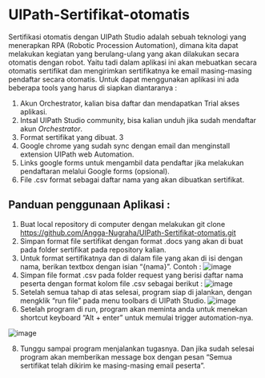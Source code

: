 # UIPath-Sertifikat-otomatis
Sertifikasi otomatis dengan UIPath Studio adalah sebuah teknologi yang menerapkan RPA (Robotic Procession Automation), dimana kita dapat melakukan kegiatan yang berulang-ulang yang akan dilakukan secara otomatis dengan robot. Yaitu tadi dalam aplikasi ini akan mebuatkan secara otomatis sertifikat dan mengirimkan sertifikatnya ke email masing-masing pendaftar secara otomatis. Untuk dapat menggunakan aplikasi ini ada beberapa tools yang harus di siapkan diantaranya :
1.	Akun Orchestrator, kalian bisa daftar dan mendapatkan Trial akses aplikasi.
2.	Intsal UIPath Studio community, bisa kalian unduh jika sudah mendaftar akun *Orchestrator*.
3.	Format sertifikat yang dibuat. 3
4.	Google chrome yang sudah sync dengan email dan menginstall extension UIPath web Automation.
5.	Links google forms untuk mengambil data pendaftar jika melakukan pendaftaran melalui Google forms (opsional).
6.	File .csv format sebagai daftar nama yang akan dibuatkan sertifikat.
## Panduan penggunaan Aplikasi :
1.	Buat local repository di computer dengan melakukan git clone https://github.com/Angga-Nugraha/UIPath-Sertifikat-otomatis.git
2.	Simpan format file sertifikat dengan format .docs yang akan di buat pada folder sertifikat pada repository kalian.
3.	Untuk format sertifikatnya dan di dalam file yang akan di isi dengan nama, berikan textbox dengan isian “{nama}”. Contoh :
![image](https://user-images.githubusercontent.com/76716099/218665468-cf1da4a8-ceb5-454e-9133-7a5ed33c0395.png)
4.	Simpan file format .csv pada folder request yang berisi daftar nama peserta dengan format kolom file .csv sebagai berikut : 
![image](https://user-images.githubusercontent.com/76716099/218665519-573844a6-dd06-4613-a581-1adc6d7a4f3d.png)
5.	Setelah semua tahap di atas selesai, program siap di jalankan, dengan mengklik “run file” pada menu toolbars di UIPath Studio.
![image](https://user-images.githubusercontent.com/76716099/218665606-d3823937-b0d3-4508-8482-3bfa8db38b34.png)
6.	Setelah program di run, program akan meminta anda untuk menekan shortcut keyboard “Alt + enter” untuk memulai trigger automation-nya.

![image](https://user-images.githubusercontent.com/76716099/218665677-dfaf164e-b05e-4fda-8999-989d2877b9bf.png)

8.	Tunggu sampai program menjalankan tugasnya. Dan jika sudah selesai program akan memberikan message box dengan pesan “Semua sertifikat telah dikirim ke masing-masing email peserta”.

